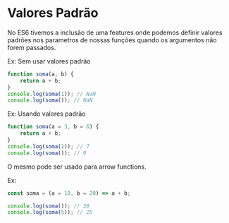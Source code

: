 # Valores Padrão
No ES6 tivemos a inclusão de uma features onde podemos definir valores padrões nos parametros de nossas funções quando os argumentos não forem passados.

Ex: Sem usar valores padrão
```javascript
function soma(a, b) {
    return a + b;
}
console.log(soma(1)); // NaN
console.log(soma()); // NaN
```

Ex: Usando valores padrão
```javascript
function soma(a = 3, b = 6) {
    return a + b;
}
console.log(soma(1)); // 7
console.log(soma()); // 9
```


O mesmo pode ser usado para arrow functions.

Ex:
```javascript
const soma = (a = 10, b = 20) => a + b;

console.log(soma()); // 30
console.log(soma(5)); // 25
```
